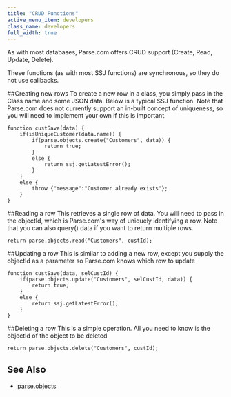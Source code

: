 ```yaml
---
title: "CRUD Functions"
active_menu_item: developers
class_name: developers
full_width: true
---
```


As with most databases, Parse.com offers CRUD support (Create, Read, Update, Delete).

These functions (as with most SSJ functions) are synchronous, so they do not use callbacks. 

##Creating new rows
To create a new row in a class, you simply pass in the Class name and some JSON data. Below is a typical SSJ function. Note that Parse.com does not currently support an in-built concept of uniqueness, so you will need to implement your own if this is important.

	function custSave(data) {
	    if(isUniqueCustomer(data.name)) {
	        if(parse.objects.create("Customers", data)) {
	            return true;
	        }
	        else {
	            return ssj.getLatestError();
	        }
	    }
	    else {
	        throw {"message":"Customer already exists"};
	    }
	}

##Reading a row
This retrieves a single row of data. You will need to pass in the objectId, which is Parse.com's way of uniquely identifying a row. Note that you can also query() data if you want to return multiple rows.

    return parse.objects.read("Customers", custId);


##Updating a row
This is similar to adding a new row, except you supply the objectId as a parameter so Parse.com knows which row to update

	function custSave(data, selCustId) {
	    if(parse.objects.update("Customers", selCustId, data)) {
	        return true;
	    }
	    else {
	        return ssj.getLatestError();
	    }        
	}

##Deleting a row
This is a simple operation. All you need to know is the objectId of the object to be deleted

    return parse.objects.delete("Customers", custId);

## See Also

- [parse.objects](/developers/documentation/scripting-apis/server-side-api/ssj-object/parse)

